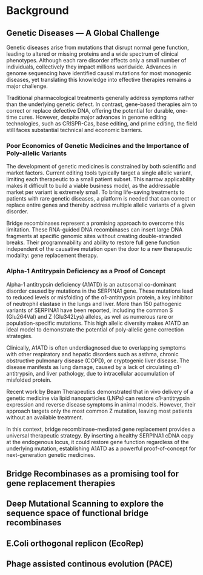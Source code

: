 # Background

## Genetic Diseases — A Global Challenge

Genetic diseases arise from mutations that disrupt normal gene function, leading to altered or missing proteins and a wide spectrum of clinical phenotypes. Although each rare disorder affects only a small number of individuals, collectively they impact millions worldwide. Advances in genome sequencing have identified causal mutations for most monogenic diseases, yet translating this knowledge into effective therapies remains a major challenge.

Traditional pharmacological treatments generally address symptoms rather than the underlying genetic defect. In contrast, gene-based therapies aim to correct or replace defective DNA, offering the potential for durable, one-time cures. However, despite major advances in genome editing technologies, such as CRISPR-Cas, base editing, and prime editing, the field still faces substantial technical and economic barriers.

### Poor Economics of Genetic Medicines and the Importance of Poly-allelic Variants

The development of genetic medicines is constrained by both scientific and market factors. Current editing tools typically target a single allelic variant, limiting each therapeutic to a small patient subset. This narrow applicability makes it difficult to build a viable business model, as the addressable market per variant is extremely small. To bring life-saving treatments to patients with rare genetic diseases, a platform is needed that can correct or replace entire genes and thereby address multiple allelic variants of a given disorder.

Bridge recombinases represent a promising approach to overcome this limitation. These RNA-guided DNA recombinases can insert large DNA fragments at specific genomic sites without creating double-stranded breaks. Their programmability and ability to restore full gene function independent of the causative mutation open the door to a new therapeutic modality: gene replacement therapy.

### Alpha-1 Antitrypsin Deficiency as a Proof of Concept

Alpha-1 antitrypsin deficiency (A1ATD) is an autosomal co-dominant disorder caused by mutations in the SERPINA1 gene. These mutations lead to reduced levels or misfolding of the α1-antitrypsin protein, a key inhibitor of neutrophil elastase in the lungs and liver. More than 150 pathogenic variants of SERPINA1 have been reported, including the common S (Glu264Val) and Z (Glu342Lys) alleles, as well as numerous rare or population-specific mutations. This high allelic diversity makes A1ATD an ideal model to demonstrate the potential of poly-allelic gene correction strategies.

Clinically, A1ATD is often underdiagnosed due to overlapping symptoms with other respiratory and hepatic disorders such as asthma, chronic obstructive pulmonary disease (COPD), or cryptogenic liver disease. The disease manifests as lung damage, caused by a lack of circulating α1-antitrypsin, and liver pathology, due to intracellular accumulation of misfolded protein.

Recent work by Beam Therapeutics demonstrated that in vivo delivery of a genetic medicine via lipid nanoparticles (LNPs) can restore α1-antitrypsin expression and reverse disease symptoms in animal models. However, their approach targets only the most common Z mutation, leaving most patients without an available treatment.

In this context, bridge recombinase–mediated gene replacement provides a universal therapeutic strategy. By inserting a healthy SERPINA1 cDNA copy at the endogenous locus, it could restore gene function regardless of the underlying mutation, establishing A1ATD as a powerful proof-of-concept for next-generation genetic medicines.

## Bridge Recombinases as a promising tool for gene replacement therapies

## Deep Mutational Scanning to explore the sequence space of functional bridge recombinases

## E.Coli orthogonal replicon (EcoRep)

## Phage assisted continous evolution (PACE)
